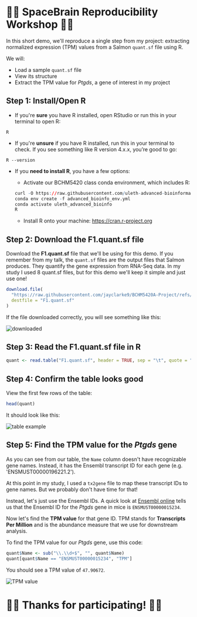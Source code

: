 # 🚀🧠 SpaceBrain Reproducibility Workshop 🧠🚀

In this short demo, we'll reproduce a single step from my project: extracting normalized expression (TPM) values from a Salmon `quant.sf` file using R.

We will:
- Load a sample `quant.sf` file
- View its structure
- Extract the TPM value for *Ptgds*, a gene of interest in my project   
  

## Step 1: Install/Open R
- If you're **sure** you have R installed, open RStudio or run this in your terminal to open R:
```{r}
R
```
- If you're **unsure** if you have R installed, run this in your terminal to check. If you see something like R version 4.x.x, you’re good to go:
```{r}
R --version
```
- If you **need to install R**, you have a few options:

  - Activate our BCHM5420 class conda environment, which includes R:
  ```r
  curl -O https://raw.githubusercontent.com/uleth-advanced-bioinformatics/BCHM5420A-summer-2025/refs/heads/main/resources/advanced_bioinfo_env.yml
  conda env create -f advanced_bioinfo_env.yml
  conda activate uleth_advanced_bioinfo
  R
  ```
  - Install R onto your machine: https://cran.r-project.org
  
## Step 2: Download the F1.quant.sf file
Download the **F1.quant.sf** file that we'll be using for this demo. If you remember from my talk, the `quant.sf` files are the output files that Salmon produces. They quantify the gene expression from RNA-Seq data. In my study I used 8 quant.sf files, but for this demo we'll keep it simple and just use one!
```r
download.file(
  "https://raw.githubusercontent.com/jayclarke9/BCHM5420A-Project/refs/heads/main/Demo/F1.quant.sf",
  destfile = "F1.quant.sf"
)

```
If the file downloaded correctly, you will see something like this:

![downloaded](https://github.com/user-attachments/assets/83c5f991-399d-4d5f-b5ea-221466c69887)


## Step 3: Read the F1.quant.sf file in R
```r
quant <- read.table("F1.quant.sf", header = TRUE, sep = "\t", quote = "")
```
## Step 4: Confirm the table looks good
View the first few rows of the table:
```r
head(quant)
```
It should look like this:

![table example](https://github.com/user-attachments/assets/286a1c21-a419-48e7-b137-a41cfccc4671)

## Step 5: Find the TPM value for the *Ptgds* gene
As you can see from our table, the `Name` column doesn't have recognizable gene names. Instead, it has the Ensembl transcript ID for each gene (e.g. 'ENSMUST00000196221.2').

At this point in my study, I used a `tx2gene` file to map these transcript IDs to gene names. But we probably don't have time for that! 

Instead, let's just use the Ensembl IDs. A quick look at [Ensembl online](https://www.ensembl.org/Mus_musculus/Transcript/Summary?db=core;g=ENSMUSG00000015090;r=2:25356721-25359854;t=ENSMUST00000015234) tells us that the Ensembl ID for the *Ptgds* gene in mice is `ENSMUST00000015234`.

Now let's find the **TPM value** for that gene ID. TPM stands for **Transcripts Per Million** and is the   abundance measure that we use for downstream analysis.

To find the TPM value for our *Ptgds* gene, use this code:
```r
quant$Name <- sub("\\.\\d+$", "", quant$Name)
quant[quant$Name == "ENSMUST00000015234", "TPM"]
```
You should see a TPM value of `47.90672`.

![TPM value](https://github.com/user-attachments/assets/4dd07374-f7a4-48e8-9609-566a413a50d0)


# 🚀🧠 Thanks for participating! 🚀🧠
